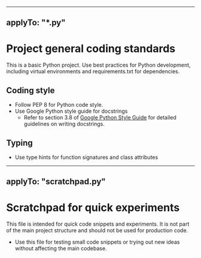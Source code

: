 <!-- Use this file to provide workspace-specific custom instructions to Copilot. For more details, visit https://code.visualstudio.com/docs/copilot/copilot-customization#_use-a-githubcopilotinstructionsmd-file -->

---
applyTo: "*.py"
---

# Project general coding standards
This is a basic Python project. Use best practices for Python development, including virtual environments and requirements.txt for dependencies.

## Coding style
- Follow PEP 8 for Python code style.
- Use Google Python style guide for docstrings
    - Refer to section 3.8 of [Google Python Style Guide](https://google.github.io/styleguide/pyguide.html) for detailed guidelines on writing docstrings.

## Typing
- Use type hints for function signatures and class attributes

---
applyTo: "scratchpad.py"
---
# Scratchpad for quick experiments
This file is intended for quick code snippets and experiments. It is not part of the main project structure and should not be used for production code.
- Use this file for testing small code snippets or trying out new ideas without affecting the main codebase.